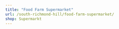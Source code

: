 ```yaml
---
title: "Food Farm Supermarket"
url: /south-richmond-hill/food-farm-supermarket/
shop: Supermarkt
---
```

